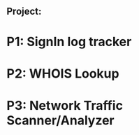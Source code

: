 ## Project:


# P1: SignIn log tracker



# P2: WHOIS Lookup



# P3: Network Traffic Scanner/Analyzer